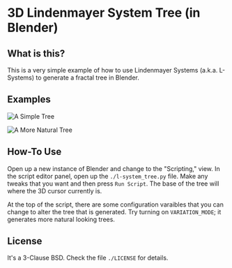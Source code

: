 3D Lindenmayer System Tree (in Blender)
=======================================

What is this?
-------------
This is a very simple example of how to use Lindenmayer Systems (a.k.a.
L-Systems) to generate a fractal tree in Blender.


Examples
--------
![A Simple Tree](https://gitlab.com/define-private-public/3D_L-System_Tree/raw/master/examples/basic-tree.png)

![A More Natural Tree](https://gitlab.com/define-private-public/3D_L-System_Tree/raw/master/examples/random-tree.png)


How-To Use
----------
Open up a new instance of Blender and change to the "Scripting," view.  In the
script editor panel, open up the `./l-system_tree.py` file.  Make any tweaks
that you want and then press `Run Script`.  The base of the tree will where the
3D cursor currently is.

At the top of the script, there are some configuration varaibles that you can
change to alter the tree that is generated.  Try turning on `VARIATION_MODE`; it
generates more natural looking trees.


License
-------
It's a 3-Clause BSD.  Check the file `./LICENSE` for details.


